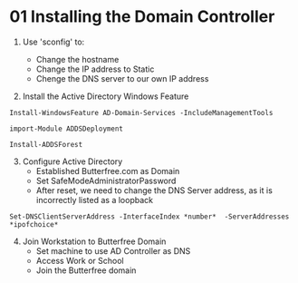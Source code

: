 # 01 Installing the Domain Controller

1. Use 'sconfig' to:
    - Change the hostname
    - Change the IP address to Static
    - Chenge the DNS server to our own IP address

2. Install the Active Directory Windows Feature

```shell
Install-WindowsFeature AD-Domain-Services -IncludeManagementTools

import-Module ADDSDeployment

Install-ADDSForest

```
3. Configure Active Directory
    - Established Butterfree.com as Domain
    - Set SafeModeAdministratorPassword
    - After reset, we need to change the DNS Server address, as it is incorrectly listed as a loopback

```shell
Set-DNSClientServerAddress -InterfaceIndex *number*  -ServerAddresses *ipofchoice*

```
4. Join Workstation to Butterfree Domain
    - Set machine to use AD Controller as DNS
    - Access Work or School
    - Join the Butterfree domain